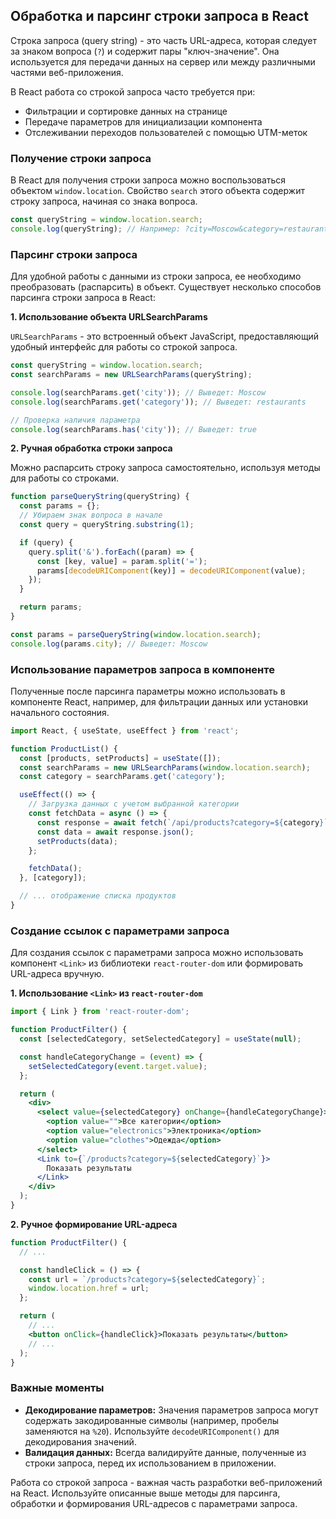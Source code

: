 ## Обработка и парсинг строки запроса в React

Строка запроса (query string) - это часть URL-адреса, которая следует за знаком вопроса (`?`) и содержит пары "ключ-значение". Она используется для передачи данных на сервер или между различными частями веб-приложения. 

В React работа со строкой запроса часто требуется при:

* Фильтрации и сортировке данных на странице
* Передаче параметров для инициализации компонента
* Отслеживании переходов пользователей с помощью UTM-меток

### Получение строки запроса

В React для получения строки запроса можно воспользоваться объектом `window.location`. Свойство `search` этого объекта содержит строку запроса, начиная со знака вопроса.

```jsx
const queryString = window.location.search;
console.log(queryString); // Например: ?city=Moscow&category=restaurants
```

### Парсинг строки запроса

Для удобной работы с данными из строки запроса, ее необходимо преобразовать (распарсить) в объект.  Существует несколько способов парсинга строки запроса в React:

**1. Использование объекта URLSearchParams**

`URLSearchParams` - это встроенный объект JavaScript, предоставляющий удобный интерфейс для работы со строкой запроса.

```jsx
const queryString = window.location.search;
const searchParams = new URLSearchParams(queryString);

console.log(searchParams.get('city')); // Выведет: Moscow
console.log(searchParams.get('category')); // Выведет: restaurants

// Проверка наличия параметра
console.log(searchParams.has('city')); // Выведет: true
```

**2. Ручная обработка строки запроса**

Можно распарсить строку запроса самостоятельно, используя методы для работы со строками.

```jsx
function parseQueryString(queryString) {
  const params = {};
  // Убираем знак вопроса в начале
  const query = queryString.substring(1);

  if (query) {
    query.split('&').forEach((param) => {
      const [key, value] = param.split('=');
      params[decodeURIComponent(key)] = decodeURIComponent(value);
    });
  }

  return params;
}

const params = parseQueryString(window.location.search);
console.log(params.city); // Выведет: Moscow
```

### Использование параметров запроса в компоненте

Полученные после парсинга параметры можно использовать в компоненте React, например, для фильтрации данных или установки начального состояния.

```jsx
import React, { useState, useEffect } from 'react';

function ProductList() {
  const [products, setProducts] = useState([]);
  const searchParams = new URLSearchParams(window.location.search);
  const category = searchParams.get('category');

  useEffect(() => {
    // Загрузка данных с учетом выбранной категории
    const fetchData = async () => {
      const response = await fetch(`/api/products?category=${category}`);
      const data = await response.json();
      setProducts(data);
    };

    fetchData();
  }, [category]); 

  // ... отображение списка продуктов
}
```

### Создание ссылок с параметрами запроса

Для создания ссылок с параметрами запроса можно использовать компонент `<Link>` из библиотеки `react-router-dom` или формировать URL-адреса вручную.

**1. Использование `<Link>` из `react-router-dom`**

```jsx
import { Link } from 'react-router-dom';

function ProductFilter() {
  const [selectedCategory, setSelectedCategory] = useState(null);

  const handleCategoryChange = (event) => {
    setSelectedCategory(event.target.value);
  };

  return (
    <div>
      <select value={selectedCategory} onChange={handleCategoryChange}>
        <option value="">Все категории</option>
        <option value="electronics">Электроника</option>
        <option value="clothes">Одежда</option>
      </select>
      <Link to={`/products?category=${selectedCategory}`}>
        Показать результаты
      </Link>
    </div>
  );
}
```

**2. Ручное формирование URL-адреса**

```jsx
function ProductFilter() {
  // ...

  const handleClick = () => {
    const url = `/products?category=${selectedCategory}`;
    window.location.href = url;
  };

  return (
    // ...
    <button onClick={handleClick}>Показать результаты</button>
    // ...
  );
}
```

### Важные моменты

* **Декодирование параметров:** Значения параметров запроса могут содержать закодированные символы (например, пробелы заменяются на `%20`). Используйте `decodeURIComponent()` для декодирования значений.
* **Валидация данных:** Всегда валидируйте данные, полученные из строки запроса, перед их использованием в приложении.

Работа со строкой запроса - важная часть разработки веб-приложений на React. Используйте описанные выше методы для парсинга, обработки и формирования URL-адресов с параметрами запроса. 
